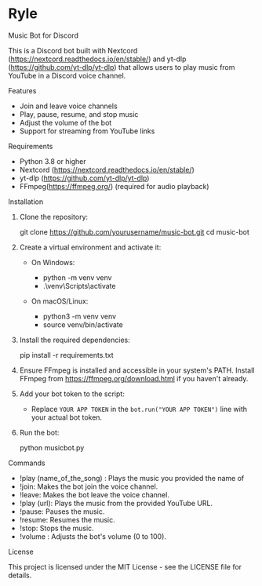 # Ryle
Music Bot for Discord

This is a Discord bot built with 
Nextcord (https://nextcord.readthedocs.io/en/stable/) and 
yt-dlp (https://github.com/yt-dlp/yt-dlp) 
that allows users to play music from YouTube in a Discord voice channel.

Features

- Join and leave voice channels
- Play, pause, resume, and stop music
- Adjust the volume of the bot
- Support for streaming from YouTube links

Requirements

- Python 3.8 or higher
- Nextcord (https://nextcord.readthedocs.io/en/stable/)
- yt-dlp (https://github.com/yt-dlp/yt-dlp)
- FFmpeg(https://ffmpeg.org/) (required for audio playback)

Installation

1. Clone the repository:
    
    git clone https://github.com/yourusername/music-bot.git
    cd music-bot
   

2. Create a virtual environment and activate it:
    - On Windows:
      
      - python -m venv venv
      - .\venv\Scripts\activate
      
    - On macOS/Linux:
      
      - python3 -m venv venv
      - source venv/bin/activate
      

3. Install the required dependencies:
    
    pip install -r requirements.txt
    

4. Ensure FFmpeg is installed and accessible in your system's PATH. 
Install FFmpeg from https://ffmpeg.org/download.html if you haven't already.

5. Add your bot token to the script:
    - Replace `YOUR APP TOKEN` in the `bot.run("YOUR APP TOKEN")` line with your actual bot token.

6. Run the bot:
    
    python musicbot.py
    

Commands

- !play (name_of_the_song) : Plays the music you provided the name of
- !join: Makes the bot join the voice channel.
- !leave: Makes the bot leave the voice channel.
- !play (url): Plays the music from the provided YouTube URL.
- !pause: Pauses the music.
- !resume: Resumes the music.
- !stop: Stops the music.
- !volume <volume>: Adjusts the bot's volume (0 to 100).

License

This project is licensed under the MIT License - see the LICENSE file for details.


